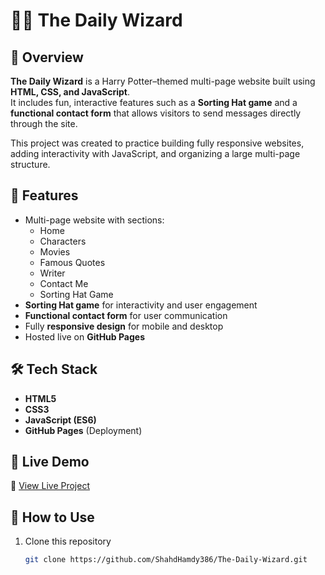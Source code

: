 # 🧙‍♂️ The Daily Wizard

## 📖 Overview
**The Daily Wizard** is a Harry Potter–themed multi-page website built using **HTML, CSS, and JavaScript**.  
It includes fun, interactive features such as a **Sorting Hat game** and a **functional contact form** that allows visitors to send messages directly through the site.  

This project was created to practice building fully responsive websites, adding interactivity with JavaScript, and organizing a large multi-page structure.  

## 🎯 Features
- Multi-page website with sections:
  - Home  
  - Characters  
  - Movies  
  - Famous Quotes  
  - Writer  
  - Contact Me  
  - Sorting Hat Game  
- **Sorting Hat game** for interactivity and user engagement  
- **Functional contact form** for user communication  
- Fully **responsive design** for mobile and desktop  
- Hosted live on **GitHub Pages**  

## 🛠️ Tech Stack
- **HTML5**  
- **CSS3**  
- **JavaScript (ES6)**  
- **GitHub Pages** (Deployment)  

## 🚀 Live Demo
🔗 [View Live Project](https://shahdhamdy386.github.io/The-Daily-Wizard/)  

## 📂 How to Use
1. Clone this repository  
   ```bash
   git clone https://github.com/ShahdHamdy386/The-Daily-Wizard.git
